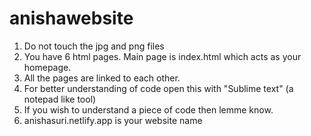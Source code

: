 # anishawebsite
1. Do not touch the jpg and png files
2. You have 6 html pages. Main page is index.html which acts as your homepage.
3. All the pages are linked to each other.
4. For better understanding of code open this with "Sublime text" (a notepad like tool)
5. If you wish to understand a piece of code then lemme know.
6. anishasuri.netlify.app is your website name
